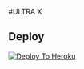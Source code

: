 #ULTRA X

## Deploy
[![Deploy To Heroku](https://www.herokucdn.com/deploy/button.svg)](https://dashboard.heroku.com/new?button-url=https%3A%2F%2Fgithub.com%2FDARKLONX%2FHEROKU&template=https%3A%2F%2Fgithub.com%2FDARKLONX%2FHEROKU)
